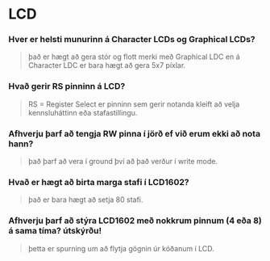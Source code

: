 # LCD

### Hver er helsti munurinn á Character LCDs og Graphical LCDs?
> það er hægt að gera stór og flott merki með Graphical LDC en á Character LDC er bara hægt að gera 5x7 píxlar.

### Hvað gerir RS pinninn á LCD?
> RS = Register Select er pinninn sem gerir notanda kleift að velja kennsluháttinn eða stafastillingu.

### Afhverju þarf að tengja RW pinna í jörð ef við erum ekki að nota hann?
> það þarf að vera í ground því að það verður í write mode.

### Hvað er hægt að birta marga stafi í LCD1602?
> það er bara hægt að setja 80 stafi.

### Afhverju þarf að stýra LCD1602 með nokkrum pinnum (4 eða 8) á sama tíma? útskýrðu!
> þetta er spurning um að flytja gögnin úr kóðanum í LCD.
